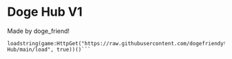 # Doge Hub V1

Made by doge_friend!
```
loadstring(game:HttpGet("https://raw.githubusercontent.com/dogefriendyt/Doge-Hub/main/load", true))()```
